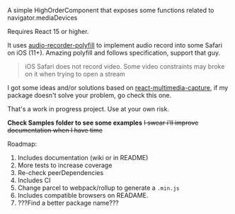 A simple HighOrderComponent that exposes some functions related to navigator.mediaDevices

Requires React 15 or higher.

It uses [audio-recorder-polyfill](https://github.com/ai/audio-recorder-polyfill) to implement audio record into some Safari on iOS (11+). Amazing polyfill and follows specification, support that guy.
>iOS Safari does not record video. Some video constraints may broke on it when trying to open a stream

I got some ideas and/or solutions based on [react-multimedia-capture](https://github.com/rico345100/react-multimedia-capture), if my package doesn't solve your problem, go check this one.

That's a work in progress project. Use at your own risk.

**Check Samples folder to see some examples** ~~I swear i'll improve documentation when I have time~~

Roadmap:
1. Includes documentation (wiki or in README)
2. More tests to increase coverage
3. Re-check peerDependencies
4. Includes CI
5. Change parcel to webpack/rollup to generate a `.min.js`
6. Includes compatible browsers on READAME.
7. ???Find a better package name???
